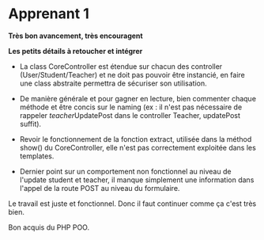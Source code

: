 # Apprenant 1
**Très bon avancement, très encouragent**

**Les petits détails à retoucher et intégrer**
- La class CoreController est étendue sur chacun des controller (User/Student/Teacher) et
ne doit pas pouvoir être instancié, en faire une class abstraite permettra de sécuriser son utilisation.

- De manière générale et pour gagner en lecture, bien commenter chaque méthode et
être concis sur le naming (ex : il n'est pas nécessaire de rappeler *teacher*UpdatePost dans le controller Teacher, 
updatePost suffit).

- Revoir le fonctionnement de la fonction extract, utilisée dans la méthod show() du CoreController,
elle n'est pas correctement exploitée dans les templates.

- Dernier point sur un comportement non fonctionnel au niveau de l'update student et teacher,
il manque simplement une information dans l'appel de la route POST au niveau du formulaire.

Le travail est juste et fonctionnel. 
Donc il faut continuer comme ça c'est très bien.

Bon acquis du PHP POO.

